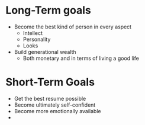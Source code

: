 # Long-Term goals
-  Become the best kind of person in every aspect
	- Intellect
	- Personality
	- Looks
- Build generational wealth
	- Both monetary and in terms of living a good life

# Short-Term Goals
- Get the best resume possible
- Become ultimately self-confident
- Become more emotionally available
- 
